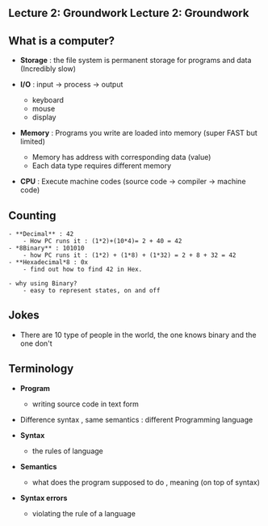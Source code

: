 Lecture 2: Groundwork Lecture 2: Groundwork
-----------------------------------------


What is a computer?
-------------------
* **Storage** : the file system is permanent storage for programs and data (Incredibly slow)

* **I/O** : input -> process -> output
	- keyboard
	- mouse
	- display

* **Memory** : Programs you write are loaded into memory (super FAST but limited)
	- Memory has address with corresponding data (value)
	- Each data type requires different memory


* **CPU** : Execute machine codes (source code -> compiler -> machine code)

 Counting
 -----------

	- **Decimal** : 42  
		- How PC runs it : (1*2)+(10*4)= 2 + 40 = 42
	- *8Binary** : 101010
		- how PC runs it : (1*2) + (1*8) + (1*32) = 2 + 8 + 32 = 42
	- **Hexadecimal*8 : 0x
		- find out how to find 42 in Hex.

	- why using Binary?
		- easy to represent states, on and off

Jokes
------
* There are 10 type of people in the world, the one knows binary and the one don't

Terminology
-------------
* **Program**
	- writing source code in text form

* Difference syntax , same semantics : different Programming language 

* **Syntax**
	- the rules of language
* **Semantics**
	- what does the program supposed to do , meaning (on top of syntax)
* **Syntax errors** 
	- violating the rule of a language












